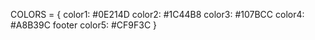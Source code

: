 COLORS = {
    color1: #0E214D
    color2: #1C44B8
    color3: #107BCC
    color4: #A8B39C footer
    color5: #CF9F3C
}